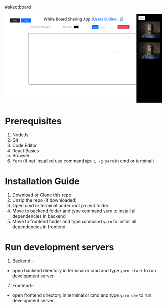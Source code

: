 #skectboard

![Project Logo](images/Screenshot.png)

# Prerequisites
1. NodeJs
2. Git
3. Code Editor
4. React Basics
5. Browser
6. Yarn (if not installed use command `npm i -g yarn` in cmd or terminal)

 
# Installation Guide
1. Download or Clone this repo
2. Unzip the repo (if downloaded)
3. Open cmd or terminal under root project folder.
4. Move to backend folder and type command `yarn` to install all dependencies in backend
5. Move to frontend folder and type command `yarn` to install all dependencies in frontend


# Run development servers

1. Backend:-
  - open backend directory in terminal or cmd and type `yarn start` to run development server
  
2. Frontend:-
  - open frontend directory in terminal or cmd and type `yarn dev` to run development server
